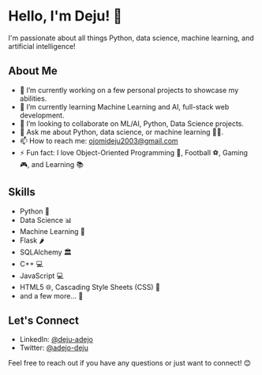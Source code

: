 # Hello, I'm Deju! 👋

I'm passionate about all things Python, data science, machine learning, and artificial intelligence!

## About Me

- 🔭 I’m currently working on a few personal projects to showcase my abilities.
- 🌱 I’m currently learning Machine Learning and AI, full-stack web development.
- 👯 I’m looking to collaborate on ML/AI, Python, Data Science projects.
- 💬 Ask me about Python, data science, or machine learning 😮‍💨.
- 📫 How to reach me: ojomideju2003@gmail.com 
- ⚡ Fun fact: I love Object-Oriented Programming 🤫, Football ⚽, Gaming 🎮, and Learning 📚

## Skills

- Python 🐍
- Data Science 📊
- Machine Learning 🤖
- Flask 🌶️
- SQLAlchemy 🏛️
- C++ 💻
- JavaScript 💻
- HTML5 🌐, Cascading Style Sheets (CSS) 🎨
- and a few more... 🚀


## Let's Connect

- LinkedIn: [@deju-adejo](https://www.linkedin.com/in/deju-adejo)
- Twitter: [@adejo-deju](https://x.com/adejo_deju)

Feel free to reach out if you have any questions or just want to connect! 😊
